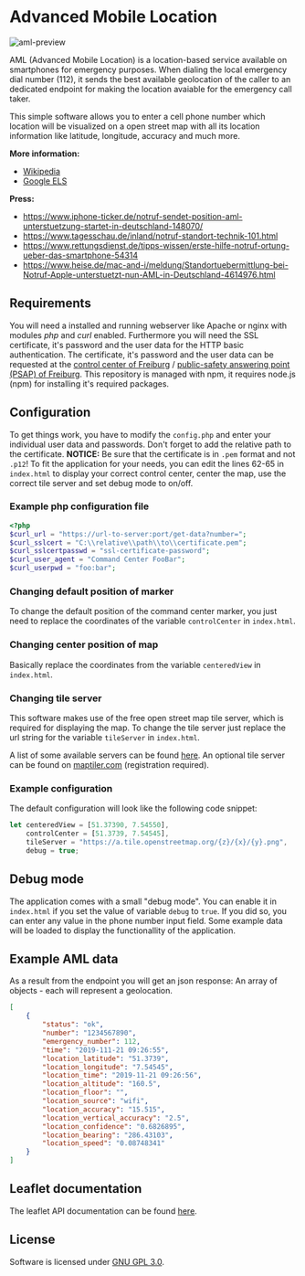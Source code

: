 # Advanced Mobile Location
![aml-preview](https://erfurtjohn.de/images/aml.gif)

AML (Advanced Mobile Location) is a location-based service available on smartphones for emergency purposes. When dialing the local emergency dial number (112), it sends the best available geolocation of the caller to an dedicated endpoint for making the location avaiable for the emergency call taker.

This simple software allows you to enter a cell phone number which location will be visualized on a open street map with all its location information like latitude, longitude, accuracy and much more.

**More information:**
* [Wikipedia](https://en.wikipedia.org/wiki/Advanced_Mobile_Location)
* [Google ELS](https://crisisresponse.google/emergencylocationservice/how-it-works/)

**Press:**
* https://www.iphone-ticker.de/notruf-sendet-position-aml-unterstuetzung-startet-in-deutschland-148070/
* https://www.tagesschau.de/inland/notruf-standort-technik-101.html
* https://www.rettungsdienst.de/tipps-wissen/erste-hilfe-notruf-ortung-ueber-das-smartphone-54314
* https://www.heise.de/mac-and-i/meldung/Standortuebermittlung-bei-Notruf-Apple-unterstuetzt-nun-AML-in-Deutschland-4614976.html

## Requirements
You will need a installed and running webserver like Apache or nginx with modules _php_ and _curl_ enabled. Furthermore you will need the SSL certificate, it's password and the user data for the HTTP basic authentication. The certificate, it's password and the user data can be requested at the [control center of Freiburg](https://ils-freiburg.de/standortdaten.php) / [public-safety answering point (PSAP) of Freiburg](https://ils-freiburg.de/standortdaten.php). This repository is managed with npm, it requires node.js (npm) for installing it's required packages.

## Configuration
To get things work, you have to modify the `config.php` and enter your individual user data and passwords. Don't forget to add the relative path to the certificate. **NOTICE:** Be sure that the certificate is in `.pem` format and not `.p12`!
To fit the application for your needs, you can edit the lines 62-65 in `index.html` to display your correct control center, center the map, use the correct tile server and set debug mode to on/off.

### Example php configuration file
```php
<?php
$curl_url = "https://url-to-server:port/get-data?number=";
$curl_sslcert = "C:\\relative\\path\\to\\certificate.pem";
$curl_sslcertpasswd = "ssl-certificate-password";
$curl_user_agent = "Command Center FooBar";
$curl_userpwd = "foo:bar";
```

### Changing default position of marker
To change the default position of the command center marker, you just need to replace the coordinates of the variable `controlCenter` in `index.html`.

### Changing center position of map
Basically replace the coordinates from the variable `centeredView` in `index.html`.

### Changing tile server
This software makes use of the free open street map tile server, which is required for displaying the map. To change the tile server just replace the url string for the variable `tileServer` in `index.html`.

A list of some available servers can be found [here](https://wiki.openstreetmap.org/wiki/Tile_servers). An optional tile server can be found on [maptiler.com](https://maptiler.com) (registration required).

### Example configuration
The default configuration will look like the following code snippet:
```javascript
let centeredView = [51.37390, 7.54550],
    controlCenter = [51.3739, 7.54545],
    tileServer = "https://a.tile.openstreetmap.org/{z}/{x}/{y}.png",
    debug = true;
```

## Debug mode
The application comes with a small "debug mode". You can enable it in `index.html` if you set the value of variable `debug` to `true`. If you did so, you can enter any value in the phone number input field. Some example data will be loaded to display the functionallity of the application.

## Example AML data
As a result from the endpoint you will get an json response: An array of objects - each will represent a geolocation.

```json
[
    {
        "status": "ok",
        "number": "1234567890",
        "emergency_number": 112,
        "time": "2019-111-21 09:26:55",
        "location_latitude": "51.3739",
        "location_longitude": "7.54545",
        "location_time": "2019-11-21 09:26:56",
        "location_altitude": "160.5",
        "location_floor": "",
        "location_source": "wifi",
        "location_accuracy": "15.515",
        "location_vertical_accuracy": "2.5",
        "location_confidence": "0.6826895",
        "location_bearing": "286.43103",
        "location_speed": "0.08748341"
    }
]
```

## Leaflet documentation
The leaflet API documentation can be found [here](https://leafletjs.com/reference-1.6.0.html).

## License
Software is licensed under [GNU GPL 3.0](https://github.com/erfurtjohn/advanced-mobile-location/blob/master/LICENSE).
